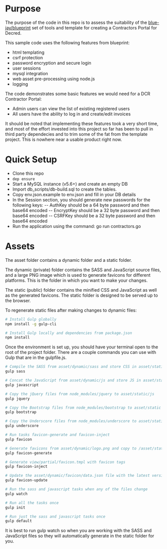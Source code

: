 # Purpose

The purpose of the code in this repo is to assess the suitability of the [blue-jay/blueprint](https://blue-jay.github.io/) set of tools and template for creating a Contractors Portal for Decred. 

This sample code uses the following features from blueprint:

- html templating
- csrf protection
- password encryption and secure login
- user sessions
- mysql integration
- web asset pre-processing using node.js
- logging

The code demonstrates some basic features we would need for a DCR Contractor Portal:

- Admin users can view the list of existing registered users
- All users have the ability to log in and create/edit invoices

It should be noted that implementing these features took a very short time, and most of the effort invested into this project so far has been to pull in third party dependecies and to trim some of the fat from the template project. This is nowhere near a usable product right now.

# Quick Setup

- Clone this repo
- `dep ensure`
- Start a MySQL instance (v5.6+) and create an empty DB
- Import db_scripts/db-build.sql to create the tables.
- Copy env.json.example to env.json and fill in your DB details
- In the Session section, you should generate new passwords for the following keys:
-- AuthKey should be a 64 byte password and then base64 encoded
-- EncryptKey should be a 32 byte password and then base64 encoded
-- CSRFKey should be a 32 byte password and then base64 encoded
- Run the application using the command: go run contractors.go

# Assets

The asset folder contains a dynamic folder and a static folder.

The dynamic (private) folder contains the SASS and JavaScript source files, and a large PNG image which is used to generate favicons for different platforms. This is the folder in which you want to make your changes.

The static (public) folder contains the minified CSS and JavaScript as well as the generated favicons. The static folder is designed to be served up to the browser.

To regenerate static files after making changes to dynamic files:

```bash
# Install Gulp globally
npm install -g gulp-cli

# Install Gulp locally and dependencies from package.json
npm install
```

Once the environment is set up, you should have your terminal open to the root of the project folder. There are a couple commands you can use with Gulp that are in the gulpfile.js.

```bash
# Compile the SASS from asset/dynamic/sass and store CSS in asset/static/css/all.css
gulp sass

# Concat the JavaScript from asset/dynamic/js and store JS in asset/static/js/all.js
gulp javascript

# Copy the jQuery files from node_modules/jquery to asset/static/js
gulp jquery

# Copy the Bootstrap files from node_modules/bootstrap to asset/static
gulp bootstrap

# Copy the Underscore files from node_modules/underscore to asset/static/js
gulp underscore

# Run tasks favicon-generate and favicon-inject
gulp favicon

# Generate favicons from asset/dynamic/logo.png and copy to /asset/static/favicon
gulp favicon-generate

# Generate view/partial/favicon.tmpl with favicon tags
gulp favicon-inject

# Update the asset/dynamic/favicon/data.json file with the latest version from the RealFaviconGenerator website
gulp favicon-update

# Run the sass and javascript tasks when any of the files change
gulp watch

# Run all the tasks once
gulp init

# Run just the sass and javascript tasks once
gulp default
```

It is best to run gulp watch so when you are working with the SASS and JavaScript files so they will automatically generate in the static folder for you.
